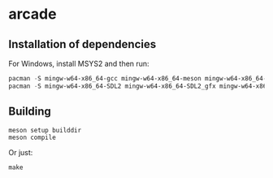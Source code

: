 arcade
===

## Installation of dependencies

For Windows, install MSYS2 and then run:

```powershell
pacman -S mingw-w64-x86_64-gcc mingw-w64-x86_64-meson mingw-w64-x86_64-gdb mingw-w64-x86_64-python-pygments
pacman -S mingw-w64-x86_64-SDL2 mingw-w64-x86_64-SDL2_gfx mingw-w64-x86_64-SDL2_image mingw-w64-x86_64-SDL2_mixer mingw-w64-x86_64-SDL2_net mingw-w64-x86_64-SDL2_pango mingw-w64-x86_64-SDL2_sound mingw-w64-x86_64-SDL2_ttf
```

## Building

```
meson setup builddir
meson compile
```

Or just:
```
make
```

